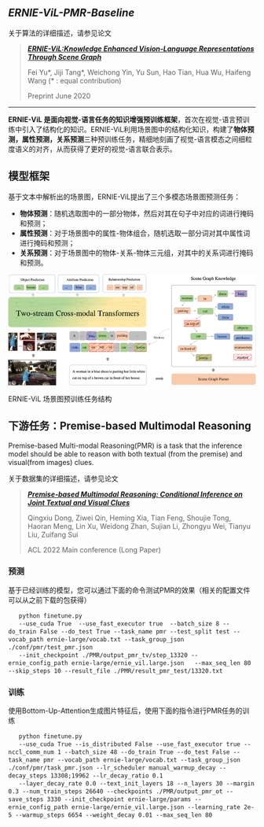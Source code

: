 


## _ERNIE-ViL-PMR-Baseline_


关于算法的详细描述，请参见论文

>[_**ERNIE-ViL:Knowledge Enhanced Vision-Language Representations Through Scene Graph**_](https://arxiv.org/abs/2006.16934)
>
>Fei Yu\*, Jiji Tang\*, Weichong Yin, Yu Sun, Hao Tian, Hua Wu, Haifeng Wang (\* : equal contribution)
>
>Preprint June 2020
>


---
**ERNIE-ViL
是面向视觉-语言任务的知识增强预训练框架**，首次在视觉-语言预训练中引入了结构化的知识。ERNIE-ViL利用场景图中的结构化知识，构建了**物体预测，属性预测，关系预测**三种预训练任务，精细地刻画了视觉-语言模态之间细粒度语义的对齐，从而获得了更好的视觉-语言联合表示。

## 模型框架

基于文本中解析出的场景图，ERNIE-ViL提出了三个多模态场景图预测任务：
- **物体预测**：随机选取图中的一部分物体，然后对其在句子中对应的词进行掩码和预测；
- **属性预测**：对于场景图中的属性-物体组合，随机选取一部分词对其中属性词进行掩码和预测；
- **关系预测**：对于场景图中的物体-关系-物体三元组，对其中的关系词进行掩码和预测。

![ernie_vil_struct](.meta/ernie_vil_struct.png)

ERNIE-ViL 场景图预训练任务结构



## 下游任务：Premise-based Multimodal Reasoning

Premise-based Multi-modal Reasoning(PMR) is a task that the inference model should be able to reason with both textual (from the premise) and visual(from images) clues.

关于数据集的详细描述，请参见论文

>[_**Premise-based Multimodal Reasoning: Conditional Inference on Joint Textual and Visual Clues**_](https://arxiv.org/abs/2105.07122)
>
>Qingxiu Dong, Ziwei Qin, Heming Xia, Tian Feng, Shoujie Tong, Haoran Meng, Lin Xu, Weidong Zhan, Sujian Li, Zhongyu Wei, Tianyu Liu, Zuifang Sui
>
>ACL 2022 Main conference (Long Paper)
>






### 预测
基于已经训练的模型，您可以通过下面的命令测试PMR的效果（相关的配置文件可以从之前下载的包获得）
 
  ```script
     python finetune.py
     --use_cuda True  --use_fast_executor true  --batch_size 8 --do_train False --do_test True --task_name pmr --test_split test --vocab_path ernie-large/vocab.txt --task_group_json ./conf/pmr/test_pmr.json 
     --init_checkpoint ./PMR/output_pmr_tv/step_13320 --ernie_config_path ernie-large/ernie_vil.large.json   --max_seq_len 80 --skip_steps 10 --result_file ./PMR/result_pmr_test/13320.txt
  ```
### 训练
使用Bottom-Up-Attention生成图片特征后，使用下面的指令进行PMR任务的训练
 
  ```script
     python finetune.py
     --use_cuda True --is_distributed False --use_fast_executor true --nccl_comm_num 1 --batch_size 48 --do_train True --do_test False --task_name pmr --vocab_path ernie-large/vocab.txt --task_group_json ./conf/pmr/task_pmr.json --lr_scheduler manual_warmup_decay --decay_steps 13308;19962 --lr_decay_ratio 0.1 
     --layer_decay_rate 0.0 --text_init_layers 18 --n_layers 30 --margin 0.3 --num_train_steps 26640 --checkpoints ./PMR/output_pmr_ot --save_steps 3330 --init_checkpoint ernie-large/params --ernie_config_path ernie-large/ernie_vil.large.json --learning_rate 2e-5 --warmup_steps 6654 --weight_decay 0.01 --max_seq_len 80
  ```

